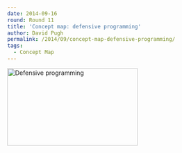 ```yaml
---
date: 2014-09-16
round: Round 11
title: 'Concept map: defensive programming'
author: David Pugh
permalink: /2014/09/concept-map-defensive-programming/
tags:
  - Concept Map
---
```

[<img src="/software-carpentry-training-website/uploads/2014/09/IMAG0158-e1410917550861-300x179.jpg" alt="Defensive programming" width="300" height="179" class="aligncenter size-medium wp-image-8706" />][1]

 [1]: /software-carpentry-training-website/uploads/2014/09/IMAG0158-e1410917550861.jpg
